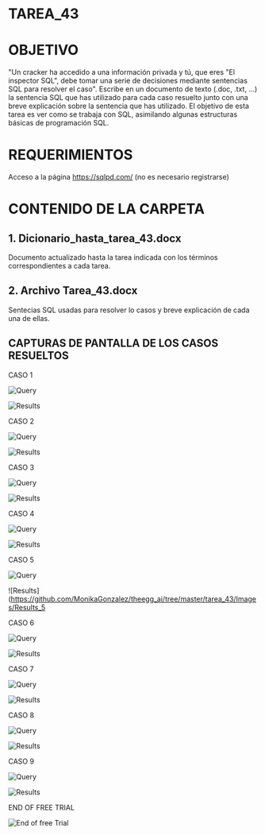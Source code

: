 ﻿# TAREA_43

# OBJETIVO

"Un cracker ha accedido a una información privada y tú, que eres "El inspector SQL", debe tomar una serie de decisiones mediante sentencias SQL para resolver el caso". Escribe en un documento de texto (.doc, .txt, ...) la sentencia SQL que has utilizado para cada caso resuelto junto con una breve
explicación sobre la sentencia que has utilizado. El objetivo de esta tarea es ver como se trabaja con SQL, asimilando algunas estructuras básicas de programación SQL.

# REQUERIMIENTOS

Acceso a la página https://sqlpd.com/ (no es necesario registrarse)

# CONTENIDO DE LA CARPETA

##  1. Dicionario_hasta_tarea_43.docx

Documento actualizado hasta la tarea indicada con los términos correspondientes a cada tarea.

##  2. Archivo **Tarea_43.docx**

Sentecias SQL usadas para resolver lo casos y breve explicación de cada una de ellas.

## CAPTURAS DE PANTALLA DE LOS CASOS RESUELTOS

CASO 1

![Query](https://github.com/MonikaGonzalez/theegg_ai/tree/master/tarea_43/Images/Query_1.png?raw=true)

![Results](https://github.com/MonikaGonzalez/theegg_ai/tree/master/tarea_43/Images/Results_1.png?raw=true)

CASO 2

![Query](https://github.com/MonikaGonzalez/theegg_ai/tree/master/tarea_43/Images/Query_2.png?raw=true)

![Results](https://github.com/MonikaGonzalez/theegg_ai/tree/master/tarea_43/Images/Results_2.png?raw=true)

CASO 3

![Query](https://github.com/MonikaGonzalez/theegg_ai/tree/master/tarea_43/Images/Query_3.png?raw=true)

![Results](https://github.com/MonikaGonzalez/theegg_ai/tree/master/tarea_43/Images/Results_3.png?raw=true)

CASO 4

![Query](https://github.com/MonikaGonzalez/theegg_ai/tree/master/tarea_43/Images/Query_4.png?raw=true)

![Results](https://github.com/MonikaGonzalez/theegg_ai/tree/master/tarea_43/Images/Results_4.png?raw=true)

CASO 5

![Query](https://github.com/MonikaGonzalez/theegg_ai/tree/master/tarea_43/Images/Query_5.png?raw=true)

![Results](https://github.com/MonikaGonzalez/theegg_ai/tree/master/tarea_43/Images/Results_5

CASO 6

![Query](https://github.com/MonikaGonzalez/theegg_ai/tree/master/tarea_43/Images/Query_6.png?raw=true)

![Results](https://github.com/MonikaGonzalez/theegg_ai/tree/master/tarea_43/Images/Results_6.png?raw=true)

CASO 7

![Query](https://github.com/MonikaGonzalez/theegg_ai/tree/master/tarea_43/Images/Query_7.png?raw=true)

![Results](https://github.com/MonikaGonzalez/theegg_ai/tree/master/tarea_43/Images/Results_7.png?raw=true)

CASO 8

![Query](https://github.com/MonikaGonzalez/theegg_ai/tree/master/tarea_43/Images/Query_8.png?raw=true)

![Results](https://github.com/MonikaGonzalez/theegg_ai/tree/master/tarea_43/Images/Results_8.png?raw=true)

CASO 9

![Query](https://github.com/MonikaGonzalez/theegg_ai/tree/master/tarea_43/Images/Query_9.png?raw=true)

![Results](https://github.com/MonikaGonzalez/theegg_ai/tree/master/tarea_43/Images/Results_9.png?raw=true)

END OF FREE TRIAL

![End of free Trial](https://github.com/MonikaGonzalez/theegg_ai/tree/master/tarea_43/Images/Query_9.png?raw=true)

